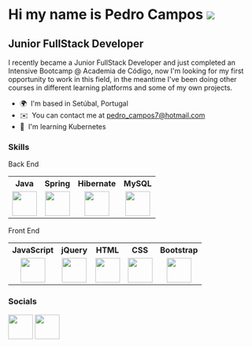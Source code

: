 Hi my name is Pedro Campos ![](https://user-images.githubusercontent.com/18350557/176309783-0785949b-9127-417c-8b55-ab5a4333674e.gif)
====================================================================================================================================

Junior FullStack Developer
--------------------------

I recently became a Junior FullStack Developer and just completed an Intensive Bootcamp @ Academia de Código, now I'm looking for my first opportunity to work in this field, in the meantime I've been doing other courses in different learning platforms and some of my own projects.

* 🌍  I'm based in Setúbal, Portugal
* ✉️  You can contact me at [pedro\_campos7@hotmail.com](mailto:pedro_campos7@hotmail.com)
* 🧠  I'm learning Kubernetes

### Skills

<p> Back End </p>

<table>
<tr>
<th>Java</th>
<th>Spring</th>
<th>Hibernate</th>
<th>MySQL</th>

</tr>
<tr>
<td align="center"><img align="center" src="https://www.svgrepo.com/show/303388/java-4-logo.svg" height=50 width=50></td>
<td align="center"><img align="center" src="https://seeklogo.com/images/S/spring-logo-9A2BC78AAF-seeklogo.com.png" height=50 width=50></td>
<td align="center"><img src="https://seeklogo.com/images/H/hibernate-logo-8C95C75A24-seeklogo.com.png" height=50 width=50></td>
<td align="center"><img src="https://www.vectorlogo.zone/logos/mysql/mysql-official.svg" height=50 width=50></td>
</tr>
</table>

<p> Front End </p>

<table>
<tr>
<th>JavaScript</th>
<th>jQuery</th>
<th>HTML</th>
<th>CSS</th>
<th>Bootstrap</th>
</tr>
<tr>
<td align="center"><img src="https://upload.wikimedia.org/wikipedia/commons/9/99/Unofficial_JavaScript_logo_2.svg" height=50 width=50></td>
<td align="center"><img src="https://user-images.githubusercontent.com/72756958/196269480-c6d70b96-0268-4e52-874b-b8ad6bfed4e6.png" height=50 width=50></td>
<td align="center"><img src="https://cdn.worldvectorlogo.com/logos/html-1.svg" height=50 width=50></td>
<td align="center"><img src="https://seeklogo.com/images/C/css-3-logo-023C1A7171-seeklogo.com.png" height=50 width=50></td>
<td align="center"><img align="center" src="https://upload.wikimedia.org/wikipedia/commons/b/b2/Bootstrap_logo.svg" height=50 width=50></td>
</tr>
</table>


### Socials

<p align="left"> <a href="https://www.github.com/Pedro-CCampos" target="_blank" rel="noreferrer"><img src="https://raw.githubusercontent.com/danielcranney/readme-generator/main/public/icons/socials/github.svg" width="50" height="50" /></a> <a href="https://www.linkedin.com/in/pedroccampos/" target="_blank" rel="noreferrer"><img src="https://raw.githubusercontent.com/danielcranney/readme-generator/main/public/icons/socials/linkedin.svg" width="50" height="50" /></a></p>
